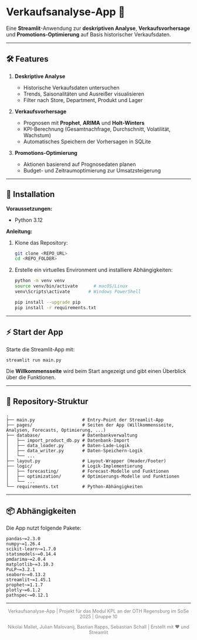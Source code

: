# Verkaufsanalyse-App 🚀

Eine **Streamlit**-Anwendung zur **deskriptiven Analyse**, **Verkaufsvorhersage** und **Promotions-Optimierung** auf
Basis historischer Verkaufsdaten.

---

## 🛠️ Features

1. **Deskriptive Analyse**

    * Historische Verkaufsdaten untersuchen
    * Trends, Saisonalitäten und Ausreißer visualisieren
    * Filter nach Store, Department, Produkt und Lager

2. **Verkaufsvorhersage**

    * Prognosen mit **Prophet**, **ARIMA** und **Holt-Winters**
    * KPI-Berechnung (Gesamtnachfrage, Durchschnitt, Volatilität, Wachstum)
    * Automatisches Speichern der Vorhersagen in SQLite

3. **Promotions-Optimierung**

    * Aktionen basierend auf Prognosedaten planen
    * Budget- und Zeitraumoptimierung zur Umsatzsteigerung

---

## 🚀 Installation

**Voraussetzungen:**

   * Python 3.12

**Anleitung:**

1. Klone das Repository:

   ```bash
   git clone <REPO_URL>
   cd <REPO_FOLDER>
   ```

2. Erstelle ein virtuelles Environment und installiere Abhängigkeiten:

   ```bash
   python -m venv venv
   source venv/bin/activate      # macOS/Linux
   venv\Scripts\activate       # Windows PowerShell

   pip install --upgrade pip
   pip install -r requirements.txt
   ```

---

## ⚡ Start der App

Starte die Streamlit-App mit:

```bash
streamlit run main.py
```

Die **Willkommensseite** wird beim Start angezeigt und gibt einen Überblick über die Funktionen.

---

## 📁 Repository-Struktur

```text
.
├── main.py                  # Entry-Point der Streamlit-App
├── pages/                   # Seiten der App (Willkommensseite, Analysen, Forecasts, Optimierung, ...)
├── database/                # Datenbankverwaltung
│   ├── import_product_db.py # Datenbank-Import
│   ├── data_loader.py       # Daten-Lade-Logik
│   ├── data_writer.py       # Daten-Speichern-Logik
│   └── ...
├── layout.py                # Layout-Wrapper (Header/Footer)
├── logic/                   # Logik-Implementierung
│   ├── forecasting/         # Forecast-Modelle und Funktionen
│   ├── optimization/        # Optimierungs-Modelle und Funktionen
│   └── ...
└── requirements.txt         # Python-Abhängigkeiten
```

---

## 📦 Abhängigkeiten

Die App nutzt folgende Pakete:

```text
pandas~=2.3.0
numpy~=1.26.4
scikit-learn~=1.7.0
statsmodels~=0.14.4
pmdarima~=2.0.4
matplotlib~=3.10.3
PuLP~=3.2.1
seaborn~=0.13.2
streamlit~=1.45.1
prophet~=1.1.7
plotly~=6.1.2
pathspec~=0.12.1
```

---
<div style='text-align: center; color: grey; font-size: 0.9em;'>
<p>Verkaufsanalyse-App | Projekt für das Modul KPL an der OTH Regensburg im SoSe 2025 | Gruppe 10</p>
<p>Nikolai Mallet, Julian Malovanij, Bastian Rapps, Sebastian Schall | Erstellt mit ❤️ und Streamlit</p>
</div>
